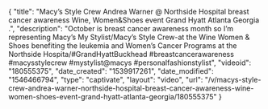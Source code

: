 {
    "title": "Macy’s Style Crew Andrea Warner @ Northside Hospital breast cancer awareness Wine, Women&Shoes event  Grand Hyatt Atlanta Georgia .",
    "description": "October is breast cancer awareness month so I’m representing Macy’s My Stylist\/Macy’s Style Crew-at the Wine Women & Shoes benefiting the leukemia and Women’s Cancer Programs at the Northside Hospita\/#GrandHyattBuckhead #breastcancerawareness #macysstylecrew #mystylist@macys #personalfashionstylist",
    "videoid": "180555375",
    "date_created": "1539917261",
    "date_modified": "1546466794",
    "type": "captivate",
    "layout": "video",
    "url": "\/v\/macys-style-crew-andrea-warner-northside-hospital-breast-cancer-awareness-wine-women-shoes-event-grand-hyatt-atlanta-georgia\/180555375"
}